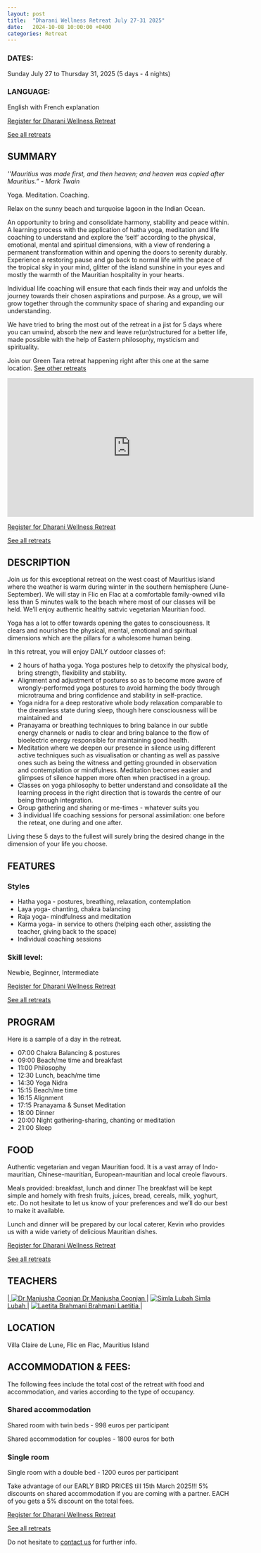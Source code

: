 ```yaml
---
layout: post
title:  "Dharani Wellness Retreat July 27-31 2025"
date:   2024-10-08 10:00:00 +0400
categories: Retreat
---
```


### DATES: 
Sunday July 27 to Thursday 31, 2025 
(5 days - 4 nights)

### LANGUAGE:
English with French explanation

[Register for Dharani Wellness Retreat](https://bodhimindwellness.com/contact/)

[See all retreats](https://bodhimindwellness.com/)

## SUMMARY
<i>''Mauritius was made first, and then heaven; and heaven was copied after Mauritius.” - Mark Twain </i>

Yoga. Meditation. Coaching.

Relax on the sunny beach and turquoise lagoon in the Indian Ocean.

An opportunity to bring and consolidate harmony, stability and peace within. A learning process with the application of hatha yoga, meditation and life coaching to understand and explore the ‘self’ according to the physical, emotional, mental and spiritual dimensions, with a view of rendering a permanent transformation within and opening the doors to serenity durably. Experience a restoring pause and go back to normal life with the peace of the tropical sky in your mind, glitter of the island sunshine in your eyes and mostly the warmth of the Mauritian hospitality in your hearts.

Individual life coaching will ensure that each finds their way and unfolds the journey towards their chosen aspirations and purpose. As a group, we will grow together through the community space of sharing and expanding our understanding. 

We have tried to bring the most out of the retreat in a jist for 5 days where you can unwind, absorb the new and leave re(un)structured for a better life, made possible with the help of Eastern philosophy, mysticism and spirituality. 

Join our Green Tara retreat happening right after this one at the same location. [See other retreats](https://bodhimindwellness.com/)

<iframe width="560" height="315" src="https://www.youtube.com/embed/2jiJcZLoGfw?autoplay=1&mute=1&loop=1&playlist=2jiJcZLoGfw" frameborder="0" allow="autoplay; encrypted-media" allowfullscreen></iframe>


[Register for Dharani Wellness Retreat](https://bodhimindwellness.com/contact/)

[See all retreats](https://bodhimindwellness.com/)

## DESCRIPTION

Join us for this exceptional retreat on the west coast of Mauritius island where the weather is warm during winter in the southern hemisphere (June-September). We will stay in Flic en Flac at a comfortable family-owned villa less than 5 minutes walk to the beach where most of our classes will be held. We’ll enjoy authentic healthy sattvic vegetarian Mauritian food.

Yoga has a lot to offer towards opening the gates to consciousness. It clears and nourishes the physical, mental, emotional and spiritual dimensions which are the pillars for a wholesome human being. 

In this retreat, you will enjoy DAILY outdoor classes of:
+ 2 hours of hatha yoga. Yoga postures help to detoxify the physical body, bring strength, flexibility and stability.
+ Alignment and adjustment of postures so as to become more aware of wrongly-performed yoga postures to avoid harming the body through microtrauma and bring confidence and stability in self-practice.
+ Yoga nidra for a deep restorative whole body relaxation comparable to the dreamless state during sleep, though here consciousness will be maintained and 
+ Pranayama or breathing techniques to bring balance in our subtle energy channels or nadis to clear and bring balance to the flow of bioelectric energy responsible for maintaining good health.
+ Meditation where we deepen our presence in silence using different active techniques such as visualisation or chanting as well as passive ones such as being the witness and getting grounded in observation and contemplation or mindfulness. Meditation becomes easier and glimpses of silence happen more often when practised in a group.
+ Classes on yoga philosophy to better understand and consolidate all the learning process in the right direction that is towards the centre of our being through integration.
+ Group gathering and sharing or me-times - whatever suits you 
+ 3 individual life coaching sessions for personal assimilation: one before the reteat, one during and one after.

Living these 5 days to the fullest will surely bring the desired change in the dimension of your life you choose.

## FEATURES
### Styles
+ Hatha yoga - postures, breathing, relaxation, contemplation
+ Laya yoga- chanting, chakra balancing
+ Raja yoga- mindfulness and meditation
+ Karma yoga- in service to others (helping each other, assisting the teacher, giving back to the space)
+ Individual coaching sessions

### Skill level:
Newbie, Beginner, Intermediate 

[Register for Dharani Wellness Retreat](https://bodhimindwellness.com/contact/)

[See all retreats](https://bodhimindwellness.com/)

## PROGRAM
Here is a sample of a day in the retreat.

+ 07:00   Chakra Balancing & postures 
+ 09:00   Beach/me time and breakfast 
+ 11:00	Philosophy 
+ 12:30   Lunch, beach/me time
+ 14:30	Yoga Nidra
+ 15:15	Beach/me time
+ 16:15	Alignment 
+ 17:15	Pranayama & Sunset Meditation
+ 18:00	Dinner
+ 20:00	Night gathering-sharing, chanting or meditation
+ 21:00	Sleep

## FOOD
Authentic vegetarian and vegan Mauritian food. It is a vast array of Indo-mauritian, Chinese-mauritian, European-mauritian and local creole flavours.

Meals provided: breakfast, lunch and dinner
The breakfast will be kept simple and homely with fresh fruits, juices, bread, cereals, milk, yoghurt, etc. Do not hesitate to let us know of your preferences and we’ll do our best to make it available.

Lunch and dinner will be prepared by our local caterer, Kevin who provides us with a wide variety of delicious Mauritian dishes. 

[Register for Dharani Wellness Retreat](https://bodhimindwellness.com/contact/)

[See all retreats](https://bodhimindwellness.com/)

## TEACHERS

|<a href="https://bodhimindwellness.com/Team/"> ![Dr Manjusha Coonjan](/assets/images/manjushacircle.jpg "Dr Manjusha Coonjan") Dr Manjusha Coonjan </a>| <a href="https://bodhimindwellness.com/Team/"> ![Simla Lubah](/assets/images/simlacircle.jpg "Simla Lubah") Simla Lubah </a>| <a href="https://bodhimindwellness.com/Team/"> ![Laetita Brahmani](/assets/images/laetitiacircle.jpg "Laetita Brahmani") Brahmani Laetitia </a> |

## LOCATION
Villa Claire de Lune, Flic en Flac, Mauritius Island

## ACCOMMODATION & FEES:
The following fees include the total cost of the retreat with food and accommodation, and varies according to the type of occupancy.

### Shared accommodation
Shared room with twin beds - 998 euros per participant

Shared accommodation for couples - 1800 euros for both

### Single room
Single room with a double bed - 1200 euros per participant

Take advantage of our EARLY BIRD PRICES till 15th March 2025!!!
5% discounts on shared accommodation if you are coming with a partner. EACH of you gets a 5% discount on the total fees.

[Register for Dharani Wellness Retreat](https://bodhimindwellness.com/contact/)

[See all retreats](https://bodhimindwellness.com/)

Do not hesitate to [contact us](https://tyltonline.github.io/contact/) for further info.